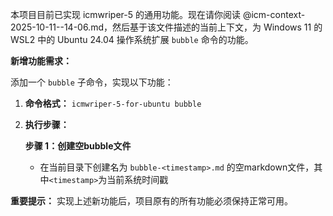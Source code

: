 本项目目前已实现 icmwriper-5 的通用功能。现在请你阅读 @icm-context-2025-10-11--14-06.md，然后基于该文件描述的当前上下文，为 Windows 11 的 WSL2 中的 Ubuntu 24.04 操作系统扩展 `bubble` 命令的功能。

**新增功能需求：**

添加一个 `bubble` 子命令，实现以下功能：

1. **命令格式：** `icmwriper-5-for-ubuntu bubble`

2. **执行步骤：**
   
   **步骤 1：创建空bubble文件**
   - 在当前目录下创建名为 `bubble-<timestamp>.md` 的空markdown文件，其中`<timestamp>`为当前系统时间戳

**重要提示：** 实现上述新功能后，项目原有的所有功能必须保持正常可用。
